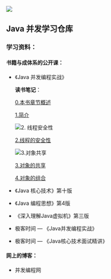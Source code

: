 

![](https://xuyanxin-blog-bucket.oss-cn-beijing.aliyuncs.com/blog/20200328152224.png)

## Java 并发学习仓库

### 学习资料：

#### 书籍与成体系的公开课：

- 《Java 并发编程实战》

  **读书笔记**：

  [0.本书章节概述](./java_conccurency_practice/docs/本书章节内容概述.md)

  [1.简介](./java_conccurency_practice/docs/1.简介.md)

  ![2. 线程安全性](https://xuyanxin-blog-bucket.oss-cn-beijing.aliyuncs.com/blog/20200328153119.png)

  [2.线程的安全性](./java_conccurency_practice/docs/2.线程的安全性.md)

  ![3.对象共享](https://xuyanxin-blog-bucket.oss-cn-beijing.aliyuncs.com/blog/20200328153129.png)

  [3.对象的共享](./java_conccurency_practice/docs/3.对象的共享.md)

  [4.对象的组合]()

- 《Java 核心技术》第十版

- 《Java 编程思想》第4版

- 《深入理解Java虚拟机》第三版

- 极客时间 — 《Java并发编程实战》

- 极客时间 — 《Java核心技术面试精讲》

#### 网上的博客：

- 并发编程网